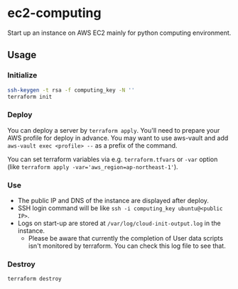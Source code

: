 # ec2-computing

Start up an instance on AWS EC2 mainly for python computing environment.

## Usage

### Initialize

```bash
ssh-keygen -t rsa -f computing_key -N ''
terraform init
```

### Deploy

You can deploy a server by `terraform apply`. You'll need to prepare your AWS profile for deploy in advance. You may want to use aws-vault and add `aws-vault exec <profile> --` as a prefix of the command.

You can set terraform variables via e.g. `terraform.tfvars` or `-var` option (like `terraform apply -var='aws_region=ap-northeast-1'`).

### Use

- The public IP and DNS of the instance are displayed after deploy.
- SSH login command will be like `ssh -i computing_key ubuntu@<public IP>`.
- Logs on start-up are stored at `/var/log/cloud-init-output.log` in the instance.
  - Please be aware that currently the completion of User data scripts isn't monitored by terraform. You can check this log file to see that.

### Destroy

```bash
terraform destroy
```
